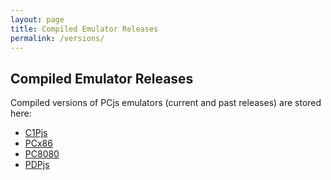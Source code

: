 ```yaml
---
layout: page
title: Compiled Emulator Releases
permalink: /versions/
---
```


Compiled Emulator Releases
--------------------------

Compiled versions of PCjs emulators (current and past releases) are stored here:

- [C1Pjs](c1pjs/)
- [PCx86](pcx86/)
- [PC8080](pc8080/)
- [PDPjs](pdpjs/)
